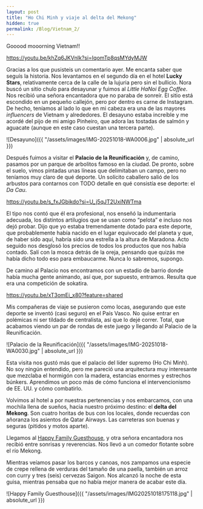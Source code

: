 ```yaml
---
layout: post
title: "Ho Chi Minh y viaje al delta del Mekong"
hidden: true
permalink: /Blog/Vietnam_2/
---
```


Gooood mooorning Vietnam!!

https://youtu.be/khZq6JKVnlk?si=IqomTp8qsMYdyMJW

Gracias a los que pusisteis un comentario ayer. Me encanta saber que seguís la historia.
Nos levantamos en el segundo día en el hotel **Lucky Stars**, relativamente cerca de la calle de la lujuria pero sin el bullicio. Nora buscó un sitio chulo para desayunar y fuimos al *Little HaNoi Egg Coffee*. Nos recibió una señora encantadora que no paraba de sonreír. El sitio está escondido en un pequeño callejón, pero por dentro es carne de Instagram. De hecho, teníamos al lado lo que en mi cabeza era una de las mayores *influencers* de Vietnam y alrededores. El desayuno estaba increíble y me acordé del pijo de mi amigo Pinheiro, que adora las tostadas de salmón y aguacate (aunque en este caso cuestan una tercera parte).

![Desayuno]({{ "/assets/images/IMG-20251018-WA0006.jpg" | absolute_url }})

Después fuimos a visitar el **Palacio de la Reunificación** y, de camino, pasamos por un parque de arbolitos famoso en la ciudad.
De pronto, sobre el suelo, vimos pintadas unas líneas que delimitaban un campo, pero no teníamos muy claro de qué deporte. Un solícito caballero salió de los arbustos para contarnos con TODO detalle en qué consistía ese deporte: el *Da Cau*.

https://youtu.be/s_fxJGbikdo?si=U_j5qJT2UxiNWTma

El tipo nos contó que él era profesional, nos enseñó la indumentaria adecuada, los distintos artilugios que se usan como “pelota” e incluso nos dejó probar. Dijo que yo estaba tremendamente dotado para este deporte, que probablemente había nacido en el lugar equivocado del planeta y que, de haber sido aquí, habría sido una estrella a la altura de Maradona.
Acto seguido nos desglosó los precios de todos los productos que nos había contado.
Salí con la mosca detrás de la oreja, pensando que quizás me había dicho todo eso para embaucarme. Nunca lo sabremos, supongo.

De camino al Palacio nos encontramos con un estadio de barrio donde había mucha gente animando, así que, por supuesto, entramos. Resulta que era una competición de sokatira.

https://youtu.be/xT3omEi_x80?feature=shared

Mis compañeras de viaje se pusieron como locas, asegurando que este deporte se inventó (casi seguro) en el País Vasco. No quise entrar en polémicas ni ser tildado de centralista, así que lo dejé correr. Total, que acabamos viendo un par de rondas de este juego y llegando al Palacio de la Reunificación.

![Palacio de la Reunificación]({{ "/assets/images/IMG-20251018-WA0030.jpg" | absolute_url }})

Esta visita nos gustó más que el palacio del líder supremo (Ho Chi Minh). No soy ningún entendido, pero me pareció una arquitectura muy interesante que mezclaba el hormigón con la madera, estancias enormes y estrechos búnkers.
Aprendimos un poco más de cómo funciona el intervencionismo de EE. UU. y cómo combatirlo.

Volvimos al hotel a por nuestras pertenencias y nos embarcamos, con una mochila llena de sueños, hacia nuestro próximo destino: el **delta del Mekong**.
Son cuatro horitas de bus con los locales, donde recuerdas con añoranza los asientos de Qatar Airways. Las carreteras son buenas y seguras (pitidos y motos aparte).

Llegamos al [Happy Family Guesthouse](https://maps.app.goo.gl/WdPHjhJyez9RS5Gp7), y otra señora encantadora nos recibió entre sonrisas y reverencias. Nos llevó a un comedor flotante sobre el río Mekong.

Mientras veíamos pasar los barcos y canoas, nos zampamos una especie de crepe rellena de verduras del tamaño de una paella, también un arroz con curry y tres (seis) cervezas Saigon.
Nos alcanzó la noche de esta guisa, mientras pensaba que no había mejor manera de acabar este día.


![Happy Family Guesthouse]({{ "/assets/images/IMG20251018175118.jpg" | absolute_url }})